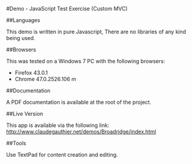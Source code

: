 #Demo - JavaScript Test Exercise (Custom MVC)


##Languages

This demo is written in pure Javascript, There are no libraries of any kind being used.

##Browsers

This was tested on a Windows 7 PC with the following browsers:

* Firefox 43.0.1
* Chrome 47.0.2526.106 m

##Documentation

A PDF documentation is available at the root of the project.

##Live Version

This app is available via the following link:
http://www.claudegauthier.net/demos/Broadridge/index.html


##Tools

Use TextPad for content creation and editing.


